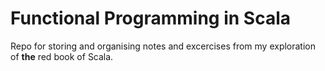 # Functional Programming in Scala

Repo for storing and organising notes and excercises from my exploration of **the** red book of Scala.
